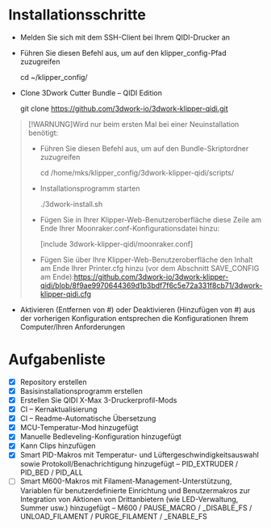 # Installationsschritte

-   Melden Sie sich mit dem SSH-Client bei Ihrem QIDI-Drucker an
-   Führen Sie diesen Befehl aus, um auf den klipper_config-Pfad zuzugreifen


    cd ~/klipper_config/

-   Clone 3Dwork Cutter Bundle – QIDI Edition


    git clone https://github.com/3dwork-io/3dwork-klipper-qidi.git

> [!WARNUNG]Wird nur beim ersten Mal bei einer Neuinstallation benötigt:
>
> -   Führen Sie diesen Befehl aus, um auf den Bundle-Skriptordner zuzugreifen
>
>
>     cd /home/mks/klipper_config/3dwork-klipper-qidi/scripts/
>
> -   Installationsprogramm starten
>
>
>     ./3dwork-install.sh
>
> -   Fügen Sie in Ihrer Klipper-Web-Benutzeroberfläche diese Zeile am Ende Ihrer Moonraker.conf-Konfigurationsdatei hinzu:
>
>
>     [include 3dwork-klipper-qidi/moonraker.conf]
>
> -   Fügen Sie über Ihre Klipper-Web-Benutzeroberfläche den Inhalt am Ende Ihrer Printer.cfg hinzu (vor dem Abschnitt SAVE_CONFIG am Ende):<https://github.com/3dwork-io/3dwork-klipper-qidi/blob/8f9ae9970644369d1b3bdf7f6c5e72a331f8cb71/3dwork-klipper-qidi.cfg>

-   Aktivieren (Entfernen von #) oder Deaktivieren (Hinzufügen von #) aus der vorherigen Konfiguration entsprechen die Konfigurationen Ihrem Computer/Ihren Anforderungen

# Aufgabenliste

-   [x] Repository erstellen
-   [x] Basisinstallationsprogramm erstellen
-   [x] Erstellen Sie QIDI X-Max 3-Druckerprofil-Mods
-   [x] CI – Kernaktualisierung
-   [x] CI – Readme-Automatische Übersetzung
-   [x] MCU-Temperatur-Mod hinzugefügt
-   [x] Manuelle Bedleveling-Konfiguration hinzugefügt
-   [x] Kann Clips hinzufügen
-   [x] Smart PID-Makros mit Temperatur- und Lüftergeschwindigkeitsauswahl sowie Protokoll/Benachrichtigung hinzugefügt – PID_EXTRUDER / PID_BED / PID_ALL
-   [ ] Smart M600-Makros mit Filament-Management-Unterstützung, Variablen für benutzerdefinierte Einrichtung und Benutzermakros zur Integration von Aktionen von Drittanbietern (wie LED-Verwaltung, Summer usw.) hinzugefügt – M600 / PAUSE_MACRO / \_DISABLE_FS / UNLOAD_FILAMENT / PURGE_FILAMENT / \_ENABLE_FS
